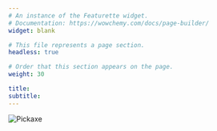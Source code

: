 ```yaml
---
# An instance of the Featurette widget.
# Documentation: https://wowchemy.com/docs/page-builder/
widget: blank

# This file represents a page section.
headless: true

# Order that this section appears on the page.
weight: 30

title:
subtitle:
---
```

<img src="/diamond.png" class="pickaxe" alt="Pickaxe">

<script>
  console.log("Whats going on here?")
</script>

